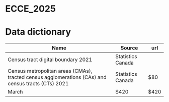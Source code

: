 # ECCE_2025



# Data dictionary

| Name    | Source |    url | 
| -------- | ------- |  ------- |
| Census tract digital boundary 2021  | Statistics Canada    |
| Census metropolitan areas (CMAs), tracted census agglomerations (CAs) and census tracts (CTs) 2021 | Statistics Canada    | $80     |
| March    | $420    |  $420   |

